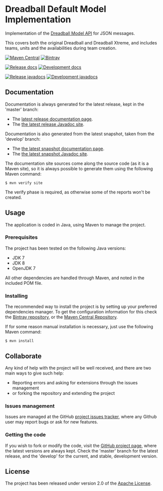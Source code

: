# Dreadball Default Model Implementation

Implementation of the [Dreadball Model API][dreadball-model-api] for JSON messages.

This covers both the original Dreadball and Dreadball Xtreme, and includes teams, units and the availabilities during team creation.

[![Maven Central](https://img.shields.io/maven-central/v/com.wandrell.tabletop.dreadball/dreadball-model-json.svg)][maven-repo]
[![Bintray](https://api.bintray.com/packages/bernardo-mg/tabletop-toolkits/dreadball-model-json/images/download.svg)][bintray-repo]

[![Release docs](https://img.shields.io/badge/docs-release-blue.svg)][site-release]
[![Development docs](https://img.shields.io/badge/docs-develop-blue.svg)][site-develop]

[![Release javadocs](https://img.shields.io/badge/javadocs-release-blue.svg)][javadoc-release]
[![Development javadocs](https://img.shields.io/badge/javadocs-develop-blue.svg)][javadoc-develop]

## Documentation

Documentation is always generated for the latest release, kept in the 'master' branch:

- The [latest release documentation page][site-release].
- The [the latest release Javadoc site][javadoc-release].

Documentation is also generated from the latest snapshot, taken from the 'develop' branch:

- The [the latest snapshot documentation page][site-develop].
- The [the latest snapshot Javadoc site][javadoc-develop].

The documentation site sources come along the source code (as it is a Maven site), so it is always possible to generate them using the following Maven command:

```
$ mvn verify site
```

The verify phase is required, as otherwise some of the reports won't be created.

## Usage

The application is coded in Java, using Maven to manage the project.

### Prerequisites

The project has been tested on the following Java versions:
* JDK 7
* JDK 8
* OpenJDK 7

All other dependencies are handled through Maven, and noted in the included POM file.

### Installing

The recommended way to install the project is by setting up your preferred dependencies manager. To get the configuration information for this check the [Bintray repository][bintray-repo], or the [Maven Central Repository][maven-repo].

If for some reason manual installation is necessary, just use the following Maven command:

```
$ mvn install
```

## Collaborate

Any kind of help with the project will be well received, and there are two main ways to give such help:

- Reporting errors and asking for extensions through the issues management
- or forking the repository and extending the project

### Issues management

Issues are managed at the GitHub [project issues tracker][issues], where any Github user may report bugs or ask for new features.

### Getting the code

If you wish to fork or modify the code, visit the [GitHub project page][scm], where the latest versions are always kept. Check the 'master' branch for the latest release, and the 'develop' for the current, and stable, development version.

## License

The project has been released under version 2.0 of the [Apache License][license].

[dreadball-model-api]: https://github.com/Bernardo-MG/dreadball-model-api
[bintray-repo]: https://bintray.com/bernardo-mg/tabletop-toolkits/dreadball-model-json/view
[maven-repo]: http://mvnrepository.com/artifact/com.wandrell.tabletop.dreadball/dreadball-model-json
[issues]: https://github.com/bernardo-mg/dreadball-model-json/issues
[javadoc-develop]: http://docs.wandrell.com/development/maven/dreadball-model-json/apidocs
[javadoc-release]: http://docs.wandrell.com/maven/dreadball-model-json/apidocs
[license]: http://www.apache.org/licenses/LICENSE-2.0
[scm]: https://github.com/bernardo-mg/dreadball-model-json
[site-develop]: http://docs.wandrell.com/development/maven/dreadball-model-json
[site-release]: http://docs.wandrell.com/maven/dreadball-model-json
